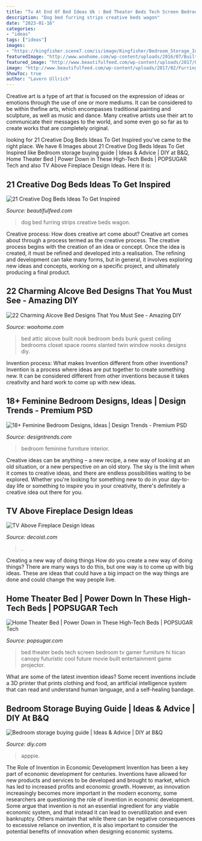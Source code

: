 ```yaml
---
title: "Tv At End Of Bed Ideas Uk : Bed Theater Beds Tech Screen Bedroom Tv Gamer Furniture Hi Hican Canopy Futuristic Cool Future Movie Built Entertainment Game Projector"
description: "Dog bed furring strips creative beds wagon"
date: "2023-01-16"
categories:
- "ideas"
tags: ["ideas"]
images:
- "https://kingfisher.scene7.com/is/image/Kingfisher/Bedroom_Storage_Intro"
featuredImage: "http://www.woohome.com/wp-content/uploads/2016/07/Built-in-bed-in-a-little-ones-room-19.jpg"
featured_image: "http://www.beautifulfeed.com/wp-content/uploads/2017/02/Furring-Strips-Dog-Bed.jpg"
image: "http://www.beautifulfeed.com/wp-content/uploads/2017/02/Furring-Strips-Dog-Bed.jpg"
ShowToc: true
author: "Lavern Ullrich"
---
```



Creative art is a type of art that is focused on the expression of ideas or emotions through the use of one or more mediums. It can be considered to be within thefine arts, which encompasses traditional painting and sculpture, as well as music and dance. Many creative artists use their art to communicate their messages to the world, and some even go so far as to create works that are completely original.

	

		
looking for 21 Creative Dog Beds Ideas To Get Inspired you've came to the right place. We have 6 Images about 21 Creative Dog Beds Ideas To Get Inspired like Bedroom storage buying guide | Ideas &amp; Advice | DIY at B&amp;Q, Home Theater Bed | Power Down in These High-Tech Beds | POPSUGAR Tech and also TV Above Fireplace Design Ideas. Here it is:
		
    
## 21 Creative Dog Beds Ideas To Get Inspired

<img loading=lazy src="http://www.beautifulfeed.com/wp-content/uploads/2017/02/Furring-Strips-Dog-Bed.jpg" onerror="this.onerror=null;this.src='https://tse2.mm.bing.net/th?id=OIP.MjJRxSVEcYDvyMQlOq-vbgHaJN&amp;pid=15.1';" alt="21 Creative Dog Beds Ideas To Get Inspired">

_Source: beautifulfeed.com_

>dog bed furring strips creative beds wagon. 

	

Creative process: How does creative art come about?
Creative art comes about through a process termed as the creative process. The creative process begins with the creation of an idea or concept. Once the idea is created, it must be refined and developed into a realisation. The refining and development can take many forms, but in general, it involves exploring new ideas and concepts, working on a specific project, and ultimately producing a final product.

    
## 22 Charming Alcove Bed Designs That You Must See - Amazing DIY

<img loading=lazy src="http://www.woohome.com/wp-content/uploads/2016/07/Built-in-bed-in-a-little-ones-room-19.jpg" onerror="this.onerror=null;this.src='https://tse2.mm.bing.net/th?id=OIP.oIkcYxb53IaxKizYMgeCugHaLH&amp;pid=15.1';" alt="22 Charming Alcove Bed Designs That You Must See - Amazing DIY">

_Source: woohome.com_

>bed attic alcove built nook bedroom beds bunk guest ceiling bedrooms closet space rooms slanted twin window nooks designs diy. 

	

Invention process: What makes Invention different from other inventions?
Invention is a process where ideas are put together to create something new. It can be considered different from other inventions because it takes creativity and hard work to come up with new ideas.

    
## 18+ Feminine Bedroom Designs, Ideas | Design Trends - Premium PSD

<img loading=lazy src="https://images.designtrends.com/wp-content/uploads/2016/08/09161945/Feminine-Bedroom-Furniture-Design.jpg" onerror="this.onerror=null;this.src='https://tse2.mm.bing.net/th?id=OIP.1jvmYNhgJmI3Lv2D4wcjAgHaE6&amp;pid=15.1';" alt="18+ Feminine Bedroom Designs, Ideas | Design Trends - Premium PSD">

_Source: designtrends.com_

>bedroom feminine furniture interior. 

	

Creative ideas can be anything – a new recipe, a new way of looking at an old situation, or a new perspective on an old story. The sky is the limit when it comes to creative ideas, and there are endless possibilities waiting to be explored. Whether you're looking for something new to do in your day-to-day life or something to inspire you in your creativity, there's definitely a creative idea out there for you.

    
## TV Above Fireplace Design Ideas

<img loading=lazy src="https://cdn.decoist.com/wp-content/uploads/2014/05/A-porch-that-blurs-the-lines-between-the-outdoors-and-the-interior.jpg" onerror="this.onerror=null;this.src='https://tse1.mm.bing.net/th?id=OIP.b_GQ1K0b56zuSB8867k8WwHaE7&amp;pid=15.1';" alt="TV Above Fireplace Design Ideas">

_Source: decoist.com_

>. 

	

Creating a new way of doing things
How do you create a new way of doing things? There are many ways to do this, but one way is to come up with big ideas. These are ideas that could have a big impact on the way things are done and could change the way people live.

    
## Home Theater Bed | Power Down In These High-Tech Beds | POPSUGAR Tech

<img loading=lazy src="http://media4.popsugar-assets.com/files/thumbor/ENBYeCmX3j_A7oEcP0JmY4yMpBc/fit-in/728xorig/filters:format_auto-!!-:strip_icc-!!-/2014/02/26/110/n/1922507/24bef09a9bc71bb3_Screen_Shot_2014-02-26_at_5.38.54_PM/i/Home-Theater-Bed.png" onerror="this.onerror=null;this.src='https://tse3.mm.bing.net/th?id=OIP.6i930aTjR9YnfqPQPbUijAHaEw&amp;pid=15.1';" alt="Home Theater Bed | Power Down in These High-Tech Beds | POPSUGAR Tech">

_Source: popsugar.com_

>bed theater beds tech screen bedroom tv gamer furniture hi hican canopy futuristic cool future movie built entertainment game projector. 

	

What are some of the latest invention ideas?
Some recent inventions include a 3D printer that prints clothing and food, an artificial intelligence system that can read and understand human language, and a self-healing bandage.

    
## Bedroom Storage Buying Guide | Ideas &amp; Advice | DIY At B&amp;Q

<img loading=lazy src="https://kingfisher.scene7.com/is/image/Kingfisher/Bedroom_Storage_Intro" onerror="this.onerror=null;this.src='https://tse3.mm.bing.net/th?id=OIP.zNj1MG9VmMuZpt3mFseq4wHaE8&amp;pid=15.1';" alt="Bedroom storage buying guide | Ideas &amp; Advice | DIY at B&amp;Q">

_Source: diy.com_

>apppie. 

	

The Role of Invention in Economic Development
Invention has been a key part of economic development for centuries. Inventions have allowed for new products and services to be developed and brought to market, which has led to increased profits and economic growth. 
However, as innovation increasingly becomes more important in the modern economy, some researchers are questioning the role of invention in economic development. Some argue that invention is not an essential ingredient for any viable economic system, and that instead it can lead to overutilization and even bankruptcy. Others maintain that while there can be negative consequences to excessive reliance on invention, it is also important to consider the potential benefits of innovation when designing economic systems.

